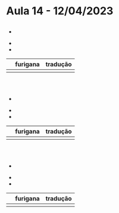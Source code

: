 # Aula 14 - 12/04/2023


## 
- 

<ul><li></li><li></li></ul>

|  | furigana | tradução |
|:---:|:---:|:---:|
|  |  |  |

<br>


## 
- 

<ul><li></li><li></li></ul>

|  | furigana | tradução |
|:---:|:---:|:---:|
|  |  |  |

<br>


## 
- 

<ul><li></li><li></li></ul>

|  | furigana | tradução |
|:---:|:---:|:---:|
|  |  |  |